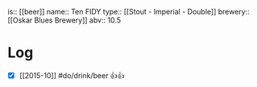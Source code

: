 is:: [[beer]]
name:: Ten FIDY
type:: [[Stout - Imperial - Double]]
brewery:: [[Oskar Blues Brewery]]
abv:: 10.5

# Log
- [x] [[2015-10]] #do/drink/beer 👍👍
